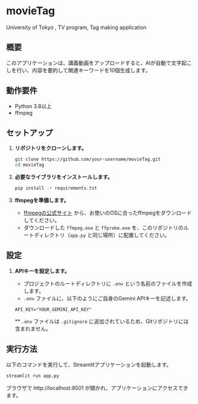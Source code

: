# movieTag

University of Tokyo , TV program, Tag making application

## 概要

このアプリケーションは、講義動画をアップロードすると、AIが自動で文字起こしを行い、内容を要約して関連キーワードを10個生成します。

## 動作要件

*   Python 3.8以上
*   ffmpeg

## セットアップ

1.  **リポジトリをクローンします。**

    ```bash
    git clone https://github.com/your-username/movieTag.git
    cd movieTag
    ```

2.  **必要なライブラリをインストールします。**

    ```bash
    pip install -r requirements.txt
    ```

3.  **ffmpegを準備します。**

    *   [ffmpegの公式サイト](https://ffmpeg.org/download.html) から、お使いのOSに合ったffmpegをダウンロードしてください。
    *   ダウンロードした `ffmpeg.exe` と `ffprobe.exe` を、このリポジトリのルートディレクトリ（`app.py` と同じ場所）に配置してください。

## 設定

1.  **APIキーを設定します。**

    *   プロジェクトのルートディレクトリに `.env` という名前のファイルを作成します。
    *   `.env` ファイルに、以下のようにご自身のGemini APIキーを記述します。

    ```
    API_KEY="YOUR_GEMINI_API_KEY"
    ```

    ** `.env` ファイルは `.gitignore` に追加されているため、Gitリポジトリには含まれません。


## 実行方法

以下のコマンドを実行して、Streamlitアプリケーションを起動します。

```bash
streamlit run app.py
```

ブラウザで http://localhost:8501 が開かれ、アプリケーションにアクセスできます。
